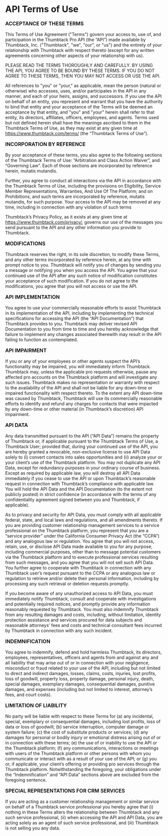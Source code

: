 # API Terms of Use




<p style="font-size: 16px;color:black; font-weight: 600">ACCEPTANCE OF THESE TERMS</p>

This Terms of Use Agreement ("Terms") govern your access to, use of, and participation in the Thumbtack Pro API (the “API”) made available by Thumbtack, Inc. ("Thumbtack", "we", "our", or "us") and the entirety of your relationship with Thumbtack with respect thereto (except for any written agreements concerning other aspects of your relationship with us).

PLEASE READ THE TERMS THOROUGHLY AND CAREFULLY. BY USING THE API, YOU AGREE TO BE BOUND BY THESE TERMS. IF YOU DO NOT AGREE TO THESE TERMS, THEN YOU MAY NOT ACCESS OR USE THE API.

All references to "you" or "your," as applicable, mean the person (natural or otherwise) who accesses, uses, and/or participates in the API in any manner, and each of your heirs, assigns, and successors. If you use the API on behalf of an entity, you represent and warrant that you have the authority to bind that entity and your acceptance of the Terms will be deemed an acceptance by that entity, and "you" and "your" herein shall refer to that entity, its directors, affiliates, officers, employees, and agents. Terms used but not defined herein shall have the meanings ascribed to them in the Thumbtack Terms of Use, as they may exist at any given time at https://www.thumbtack.com/terms/ (the “Thumbtack Terms of Use”).

<p style="font-size: 16px;color:black; font-weight: 600">INCORPORATION BY REFERENCE</p>

By your acceptance of these terms, you also agree to the following sections of the Thumbtack Terms of Use: “Arbitration and Class Action Waiver”, and “Governing Law”. Each of those sections are incorporated by reference herein, mutatis mutandis. 

Further, you agree to conduct all interactions via the API in accordance with the Thumbtack Terms of Use, including the provisions on Eligibility, Service Member Representations, Warranties, And Use Of The Platform; and on Prohibitions, and such terms are incorporated by reference, mutatis mutandis, for such purpose. Your access to the API may be removed at any time, including in connection with any violation of such terms

Thumbtack’s Privacy Policy, as it exists at any given time at https://www.thumbtack.com/privacy/, governs our use of the messages you send pursuant to the API and any other information you provide to Thumbtack.

<p style="font-size: 16px;color:black; font-weight: 600">MODIFICATIONS</p>

Thumbtack reserves the right, in its sole discretion, to modify these Terms, and any other terms incorporated by reference herein, at any time with prompt notice to you. Thumbtack will notify you of changes by sending you a message or notifying you when you access the API. You agree that your continued use of the API after any such notice of modification constitutes your acceptance of such modification.  If you do not agree to the modifications, you agree that you will not access or use the API.

<p style="font-size: 16px;color:black; font-weight: 600">API IMPLEMENTATION</p>

You agree to use your commercially reasonable efforts to assist Thumbtack in its implementation of the API, including by implementing the technical specifications for accessing the API (the “API Documentation”) that Thumbtack provides to you. Thumbtack may deliver revised API Documentation to you from time to time and you hereby acknowledge that failure to implement any changes associated therewith may result in the API failing to function as contemplated. 

<p style="font-size: 16px;color:black; font-weight: 600">API IMPAIRMENT</p>

If you or any of your employees or other agents suspect the API’s functionality may be impaired, you will immediately inform Thumbtack. Thumbtack may, unless the applicable pro requests otherwise, pause any affected pro accounts on the Thumbtack platform and will investigate any such issues. Thumbtack makes no representation or warranty with respect to the availability of the API and shall not be liable for any down-time or impaired functionality with respect thereto. To the extent any API down-time was caused by Thumbtack, Thumbtack will use its commercially reasonable efforts to identify and refund any charges for contacts that were impacted by any down-time or other material (in Thumbtack’s discretion) API impairment.

<p style="font-size: 16px;color:black; font-weight: 600">API DATA</p>

Any data transmitted pursuant to the API (“API Data”) remains the property of Thumbtack or, if applicable pursuant to the Thumbtack Terms of Use, a Thumbtack User; provided that, during your continued use of the API, you are hereby granted a revocable, non-exclusive license to use API Data solely to (i) convert contacts into sales opportunities and (ii) analyze your or your client’s use of the Thumbtack platform.  You may not duplicate any API Data, except for redundancy purposes in your ordinary course of business. Except as required by applicable law, you will destroy all API Data immediately if you cease to use the API or upon Thumbtack’s reasonable request in connection with Thumbtack’s compliance with applicable law.  You will hold the API Data and the API Documentation (to the extent not publicly posted) in strict confidence (in accordance with the terms of any confidentiality agreement signed between you and Thumbtack, if applicable).

As to privacy and security for API Data, you must comply with all applicable federal, state, and local laws and regulations, and all amendments thereto. If you are providing customer relationship management services to a service professional on the Thumbtack platform, you represent that you are a “service provider” under the California Consumer Privacy Act (the “CCPA”) and any analogous law or regulation. You agree that you will not access, retain, use, or disclose API Data made available to you for any purpose, including commercial purposes, other than to message potential customers via the Thumbtack platform and to execute professional services resulting from such messages,  and you agree that you will not sell such API Data. You further agree to cooperate with Thumbtack in connection with any Thumbtack user’s request pursuant to the CCPA or any analogous law or regulation to retrieve and/or delete their personal information, including by processing any such retrieval or deletion requests promptly.

If you become aware of any unauthorized access to API Data, you must immediately notify Thumbtack, consult and cooperate with investigations and potentially required notices, and promptly provide any information reasonably requested by Thumbtack. You must also indemnify Thumbtack from any resulting damages and costs, including, without limitation, identity protection assistance and services procured for data subjects and reasonable attorneys’ fees and costs and technical consultant fees incurred by Thumbtack in connection with any such incident.

<p style="font-size: 16px;color:black; font-weight: 600">INDEMNIFICATION</p>

You agree to indemnify, defend and hold harmless Thumbtack, its directors, employees, representatives, officers and agents from and against any and all liability that may arise out of or in connection with your negligence, misconduct or fraud related to your use of the API, including but not limited to direct and indirect damages, losses, claims, costs, injuries, lost profits, loss of goodwill, property loss, property damage, personal injury, death, special damages, exemplary damages, consequential damages, punitive damages, and expenses (including but not limited to interest, attorney’s fees, and court costs).

<p style="font-size: 16px;color:black; font-weight: 600">LIMITATION OF LIABILITY</p>

No party will be liable with respect to these Terms for (a) any incidental, special, exemplary or consequential damages, including lost profits, loss of data or loss of goodwill; (b) service interruption, computer damage or system failure; (c) the cost of substitute products or services; (d) any damages for personal or bodily injury or emotional distress arising out of or in connection with these terms; (e) the use of or inability to use the API or the Thumbtack platform; (f) any communications, interactions or meetings with users of the Thumbtack platform or other persons with whom you communicate or interact with as a result of your use of the API; or (g) you or, if applicable, your client’s offering or providing pro services through the Thumbtack platform. Notwithstanding the foregoing, your obligations under the “Indemnification” and “API Data” sections above are excluded from the foregoing sentence. 

<p style="font-size: 16px;color:black; font-weight: 600">SPECIAL REPRESENTATIONS FOR CRM SERVICES</p>

If you are acting as a customer relationship management or similar service on behalf of a Thumbtack service professional you hereby agree that (i) nothing in these Terms alters the relationship between Thumbtack and any such service professional, (ii) when accessing the API and API Data, you are acting solely as an agent of such service professional, and (iii) Thumbtack is not selling you any data.
